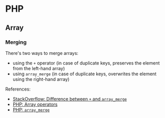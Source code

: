 # PHP

## Array

### Merging

There's two ways to merge arrays:

* using the `+` operator (in case of duplicate keys, preserves the element from the left-hand array)
* using `array_merge` (in case of duplicate keys, overwrites the element using the right-hand array)

References:

* [StackOverflow: Difference between `+` and `array_merge`](http://stackoverflow.com/a/2140094/3437428)
* [PHP: Array operators](http://php.net/manual/en/language.operators.array.php)
* [PHP: `array_merge`](http://php.net/manual/en/function.array-merge.php)
